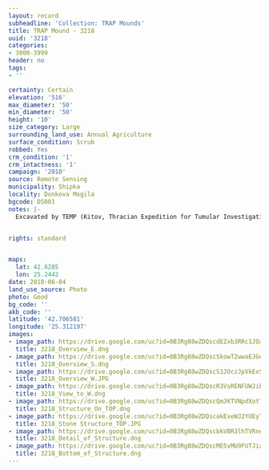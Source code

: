```yaml
---
layout: record
subheadline: 'Collection: TRAP Mounds'
title: TRAP Mound - 3218
uuid: '3218'
categories:
- 3000-3999
header: no
tags:
- ''

certainty: Certain
elevation: '516'
max_diameter: '50'
min_diameter: '50'
height: '10'
size_category: Large
surrounding_land_use: Annual Agriculture
surface_condition: Scrub
robbed: Yes
crm_condition: '1'
crm_intactness: '1'
campaign: '2010'
source: Remote Sensing
municipality: Shipka
locality: Donkova Mogila
bgcode: DS001
notes: |-
  Excavated by TEMP (Kitov, Thracian Expedition for Tumular Investigations). Large stone structure on the top - temple. Pithoi found in the mound.


rights: standard


maps:
  lat: 42.6285
  lon: 25.2442
date: 2018-06-04
land_use_source: Photo
photo: Good
bg_code: ''
akb_code: ''
latitude: '42.706581'
longitude: '25.312197'
images:
- image_path: https://drive.google.com/uc?id=0B3Rg88wZDQscdEZxb3RRc1JOaFk
  title: 3218_Overview_E.dng
- image_path: https://drive.google.com/uc?id=0B3Rg88wZDQscSkowT2wwaEJGeVU
  title: 3218_Overview_S.dng
- image_path: https://drive.google.com/uc?id=0B3Rg88wZDQscS1JOczJpVkExS0k
  title: 3218_Overview_W.JPG
- image_path: https://drive.google.com/uc?id=0B3Rg88wZDQscR3VsRENFUWJib2s
  title: 3218_View_to_W.dng
- image_path: https://drive.google.com/uc?id=0B3Rg88wZDQscQmJKTVNpdXotTjA
  title: 3218_Structure_On_TOP.dng
- image_path: https://drive.google.com/uc?id=0B3Rg88wZDQscakExeWJ2YUEyTU0
  title: 3218_Stone Structure_TOP.JPG
- image_path: https://drive.google.com/uc?id=0B3Rg88wZDQscbkVBR3lhTVRneVE
  title: 3218_Detail_of_Structure.dng
- image_path: https://drive.google.com/uc?id=0B3Rg88wZDQscME5vMU9FUTJia1U
  title: 3218_Bottom_of_Structure.dng
---
```

